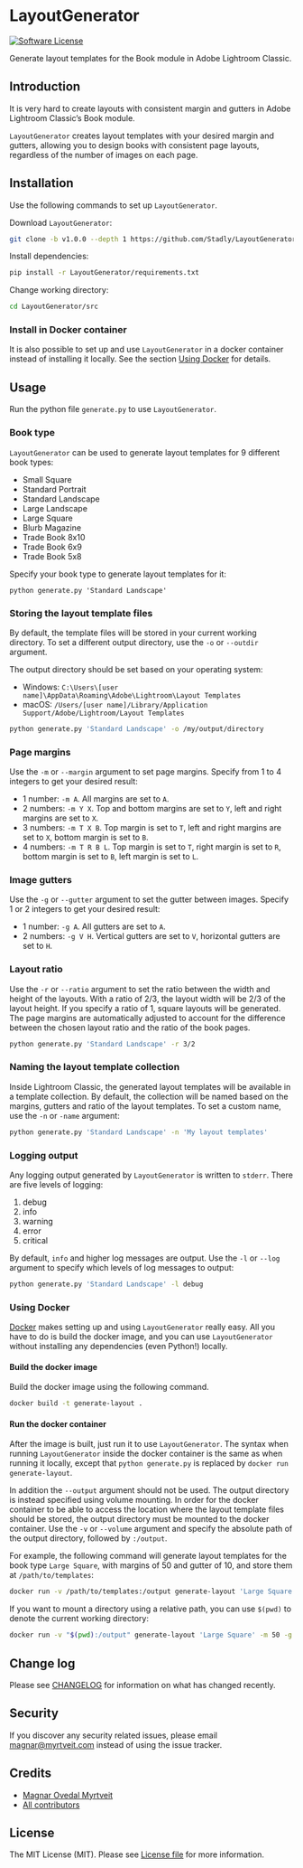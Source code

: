# LayoutGenerator

[![Software License][ico-license]](LICENSE.md)

Generate layout templates for the Book module in Adobe Lightroom Classic.

## Introduction

It is very hard to create layouts with consistent margin and gutters in Adobe Lightroom Classic’s Book module.

`LayoutGenerator` creates layout templates with your desired margin and gutters, allowing you to design books with consistent page layouts, regardless of the number of images on each page.

## Installation

Use the following commands to set up `LayoutGenerator`.

Download `LayoutGenerator`:

``` bash
git clone -b v1.0.0 --depth 1 https://github.com/Stadly/LayoutGenerator.git
```

Install dependencies:

``` bash
pip install -r LayoutGenerator/requirements.txt
```

Change working directory:

``` bash
cd LayoutGenerator/src
```

### Install in Docker container

It is also possible to set up and use `LayoutGenerator` in a docker container instead of installing it locally. See the section [Using Docker](#using-docker) for details.

## Usage

Run the python file `generate.py` to use `LayoutGenerator`.

### Book type

`LayoutGenerator` can be used to generate layout templates for 9 different book types:

- Small Square
- Standard Portrait
- Standard Landscape
- Large Landscape
- Large Square
- Blurb Magazine
- Trade Book 8x10
- Trade Book 6x9
- Trade Book 5x8

Specify your book type to generate layout templates for it:

```
python generate.py 'Standard Landscape'
```

### Storing the layout template files

By default, the template files will be stored in your current working directory. To set a different output directory, use the `-o` or `--outdir` argument.

The output directory should be set based on your operating system:

- Windows: `C:\Users\[user name]\AppData\Roaming\Adobe\Lightroom\Layout Templates`
- macOS: `/Users/[user name]/Library/Application Support/Adobe/Lightroom/Layout Templates`

``` bash
python generate.py 'Standard Landscape' -o /my/output/directory
```

### Page margins

Use the `-m` or `--margin` argument to set page margins. Specify from 1 to 4 integers to get your desired result:
- 1 number: `-m A`. All margins are set to `A`.
- 2 numbers: `-m Y X`. Top and bottom margins are set to `Y`, left and right margins are set to `X`.
- 3 numbers: `-m T X B`. Top margin is set to `T`, left and right margins are set to `X`, bottom margin is set to `B`.
- 4 numbers: `-m T R B L`. Top margin is set to `T`, right margin is set to `R`, bottom margin is set to `B`, left margin is set to `L`.

### Image gutters

Use the `-g` or `--gutter` argument to set the gutter between images. Specify 1 or 2 integers to get your desired result:
- 1 number: `-g A`. All gutters are set to `A`.
- 2 numbers: `-g V H`. Vertical gutters are set to `V`, horizontal gutters are set to `H`.

### Layout ratio

Use the `-r` or `--ratio` argument to set the ratio between the width and height of the layouts. With a ratio of 2/3, the layout width will be 2/3 of the layout height. If you specify a ratio of 1, square layouts will be generated. The page margins are automatically adjusted to account for the difference between the chosen layout ratio and the ratio of the book pages.

``` bash
python generate.py 'Standard Landscape' -r 3/2
```

### Naming the layout template collection

Inside Lightroom Classic, the generated layout templates will be available in a template collection. By default, the collection will be named based on the margins, gutters and ratio of the layout templates. To set a custom name, use the `-n` or `-name` argument:

``` bash
python generate.py 'Standard Landscape' -n 'My layout templates'
```

### Logging output

Any logging output generated by `LayoutGenerator` is written to `stderr`. There are five levels of logging:

1. debug
2. info
3. warning
4. error
5. critical

By default, `info` and higher log messages are output. Use the `-l` or `--log` argument to specify which levels of log messages to output:

``` bash
python generate.py 'Standard Landscape' -l debug
```

### Using Docker

[Docker](https://www.docker.com) makes setting up and using `LayoutGenerator` really easy. All you have to do is build the docker image, and you can use `LayoutGenerator` without installing any dependencies (even Python!) locally.

#### Build the docker image

Build the docker image using the following command.

``` bash
docker build -t generate-layout .
```

#### Run the docker container

After the image is built, just run it to use `LayoutGenerator`. The syntax when running `LayoutGenerator` inside the docker container is the same as when running it locally, except that `python generate.py` is replaced by `docker run generate-layout`.

In addition the `--output` argument should not be used. The output directory is instead specified using volume mounting. In order for the docker container to be able to access the location where the layout template files should be stored, the output directory must be mounted to the docker container. Use the `-v` or `--volume` argument and specify the absolute path of the output directory, followed by `:/output`.

For example, the following command will generate layout templates for the book type `Large Square`, with margins of 50 and gutter of 10, and store them at `/path/to/templates`:

``` bash
docker run -v /path/to/templates:/output generate-layout 'Large Square' -m 50 -g 10
```

If you want to mount a directory using a relative path, you can use `$(pwd)` to denote the current working directory:

``` bash
docker run -v "$(pwd):/output" generate-layout 'Large Square' -m 50 -g 10
```

## Change log

Please see [CHANGELOG](CHANGELOG.md) for information on what has changed recently.

## Security

If you discover any security related issues, please email magnar@myrtveit.com instead of using the issue tracker.

## Credits

- [Magnar Ovedal Myrtveit][link-author]
- [All contributors][link-contributors]

## License

The MIT License (MIT). Please see [License file](LICENSE.md) for more information.

[ico-license]: https://img.shields.io/badge/license-MIT-brightgreen.svg?style=flat-square

[link-author]: https://github.com/Stadly
[link-contributors]: ../../contributors
